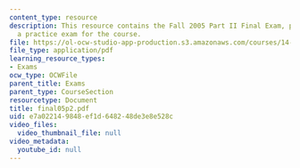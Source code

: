 ```yaml
---
content_type: resource
description: This resource contains the Fall 2005 Part II Final Exam, provided as
  a practice exam for the course.
file: https://ol-ocw-studio-app-production.s3.amazonaws.com/courses/14-381-statistical-method-in-economics-fall-2006/e7a022149848ef1d648248de3e8e528c_final05p2.pdf
file_type: application/pdf
learning_resource_types:
- Exams
ocw_type: OCWFile
parent_title: Exams
parent_type: CourseSection
resourcetype: Document
title: final05p2.pdf
uid: e7a02214-9848-ef1d-6482-48de3e8e528c
video_files:
  video_thumbnail_file: null
video_metadata:
  youtube_id: null
---
```


